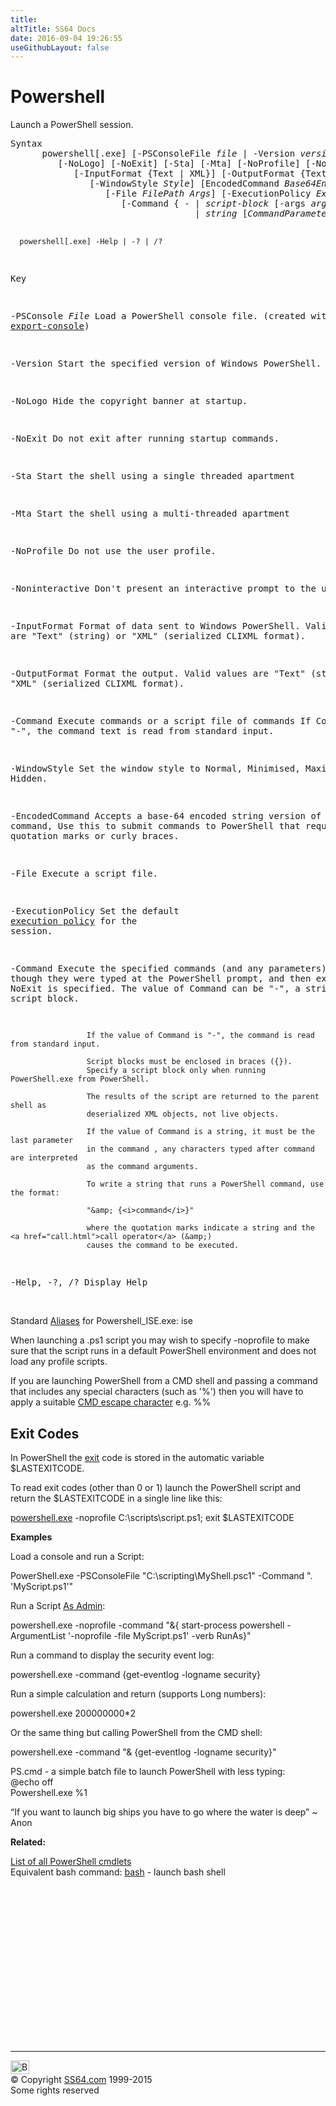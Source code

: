 ```yaml
---
title:
altTitle: SS64 Docs
date: 2016-09-04 19:26:55
useGithubLayout: false
---
```

<!-- #BeginLibraryItem "/Library/head_ps.lbi" --><!-- #EndLibraryItem --><h1>Powershell </h1>
<p>Launch a PowerShell session.</p>
<pre>Syntax
      powershell[.exe] [-PSConsoleFile <i>file</i> | -Version <i>version</i>]
         [-NoLogo] [-NoExit] [-Sta] [-Mta] [-NoProfile] [-NonInteractive]
            [-InputFormat {Text | XML}] [-OutputFormat {Text | XML}]
               [-WindowStyle <i>Style</i>] [EncodedCommand <i>Base64EncodedCommand</i>]
                  [-File <i>FilePath Args</i>] [-ExecutionPolicy <i>ExecutionPolicy</i>]
                     [-Command { - | <i>script-block</i> [-args <i>arg-array</i>]
                                   | <i>string</i> [<i>CommandParameters</i>] } ]

      powershell[.exe] -Help | -? | /?
Key
 
   -PSConsole <i>File</i>   Load a PowerShell console file. (created with <a href="export-console.html">export-console</a>)

   -Version          Start the specified version of Windows PowerShell.

   -NoLogo           Hide the copyright banner at startup.

   -NoExit           Do not exit after running startup commands.

   -Sta              Start the shell using a single threaded apartment

   -Mta              Start the shell using a multi-threaded apartment

   -NoProfile        Do not use the user profile.

   -Noninteractive   Don't present an interactive prompt to the user.

   -InputFormat      Format of data sent to Windows PowerShell. Valid values are
                     "Text" (string) or "XML" (serialized CLIXML format). 

   -OutputFormat     Format the output. Valid values are "Text" (string)
                     or "XML" (serialized CLIXML format).
 

   -Command          Execute commands or a script file of commands 
                     If Command is "-", the command text is read from standard input.

   -WindowStyle      Set the window style to Normal, Minimised, Maximised or Hidden.

   -EncodedCommand   Accepts a base-64 encoded string version of a command, Use this to
                     submit commands to PowerShell that require complex quotation marks
                     or curly braces.

   -File             Execute a script file.

   -ExecutionPolicy  Set the default <a href="set-executionpolicy.html">execution policy</a> for the session.

   -Command          Execute the specified commands (and any parameters) as though they
                     were typed at the PowerShell prompt, and then exit, unless NoExit is specified.
                     The value of Command can be "-", a string. or a script block.

                     If the value of Command is "-", the command is read from standard input.

                     Script blocks must be enclosed in braces ({}).
                     Specify a script block only when running PowerShell.exe from PowerShell.

                     The results of the script are returned to the parent shell as
                     deserialized XML objects, not live objects.

                     If the value of Command is a string, it must be the last parameter
                     in the command , any characters typed after command are interpreted
                     as the command arguments.

                     To write a string that runs a PowerShell command, use the format:

                     "&amp; {<i>command</i>}"

                     where the quotation marks indicate a string and the <a href="call.html">call operator</a> (&amp;)
                     causes the command to be executed.

   -Help, -?, /?     Display Help</pre>
<p><br>
Standard <a href="get-alias.html">Aliases</a> for Powershell_ISE.exe:<span class="code"> ise</span></p>
<p>When launching a .ps1 script you may wish to specify <span class="code">-noprofile</span> to make sure that the script runs in a default PowerShell environment and does not load any profile scripts.</p>
<p>If you are launching PowerShell from a CMD shell and passing a command that includes any special characters (such as '<span class="code">%</span>') then you will have to apply a suitable <a href="../nt/syntax-esc.html#escape">CMD escape character</a> e.g. <span class="code">%%</span></p>
<h2>Exit Codes</h2>
<p>In PowerShell the <a href="exit-pssession.html">exit</a> code is stored in the automatic variable <span class="code">$LASTEXITCODE</span>.</p>
<p>To read exit codes (other than 0 or 1) launch the PowerShell script and return the <span class="code">$LASTEXITCODE</span> in a single line like this:</p>
<p><span class="code"><a href="powershell.html">powershell.exe</a> -noprofile C:\scripts\script.ps1; exit $LASTEXITCODE</span></p>
<p>
<b>Examples</b></p>
<p>Load a console and run a Script: </p>
<p><span class="code">PowerShell.exe -PSConsoleFile "C:\scripting\MyShell.psc1" -Command ". 'MyScript.ps1'"</span></p>
<p>Run a Script <a href="syntax-elevate.html">As Admin</a>: </p>
<p class="code">powershell.exe -noprofile -command "&amp;{ start-process powershell -ArgumentList '-noprofile -file MyScript.ps1' -verb RunAs}"</p>
<p>Run a command to display the security event log: </p>
<p class="code"> powershell.exe -command {get-eventlog -logname security}</p>
<p>Run a simple calculation and return (supports Long numbers): </p>
<p class="code"> powershell.exe 200000000*2</p>
<p>Or the same thing but calling PowerShell from the CMD shell:</p>
<p class="code"> powershell.exe -command "&amp; {get-eventlog -logname security}"</p>
<p>PS.cmd - a simple batch file to launch PowerShell with less typing:<span class="code"><br>
@echo off<br>
Powershell.exe %1</span></p>
<p class="quote">“If you want to launch big ships you have to go where the water is deep” ~ Anon</p>
<p><b>Related:</b></p>
<p><a href="index.html">List of all PowerShell cmdlets </a><br>
Equivalent bash command: <a href="../bash/index.html">bash</a> - launch bash shell</p><!-- #BeginLibraryItem "/Library/foot_ps.lbi" --><p>
<!-- PowerShell300 -->
<ins class="adsbygoogle" style="display:inline-block;width:300px;height:250px" data-ad-client="ca-pub-6140977852749469" data-ad-slot="6253539900"></ins>
<script>
(adsbygoogle = window.adsbygoogle || []).push({});
</script></p>
<hr>
<div id="bl" class="footer"><a href="powershell.html#"><img src="../images/top.png" width="30" height="22" alt="Back to the Top"></a></div>
<div id="br" class="footer, tagline">© Copyright <a href="../index.html">SS64.com</a> 1999-2015<br>
Some rights reserved</div><!-- #EndLibraryItem -->

